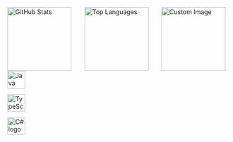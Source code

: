 <div style="display: flex; justify-content: space-between; flex-wrap: wrap; width: 100%;">
  <img style="height: 145px; margin-right: 10px;" src="https://github-readme-stats.vercel.app/api?username=loregbrw&show_icons=true&theme=onedark&hide_border=true" alt="GitHub Stats" />
  <img style="height: 145px; margin-right: 10px;" src="https://github-readme-stats.vercel.app/api/top-langs/?username=loregbrw&layout=compact&theme=gruvbox_light&hide_border=true" alt="Top Languages" />
  <img style="height: 145px; margin-right: 10px;" src="https://i.imgur.com/lQ2QBPi.png" alt="Custom Image" />
  <div style="display: flex; flex-direction: column; justify-content: space-between; height: 145px;">
    <img src="https://go-skill-icons.vercel.app/api/icons?i=java&theme=light" width="40px" alt="Java logo" />
    <img src="https://go-skill-icons.vercel.app/api/icons?i=ts" width="40px" alt="TypeScript logo" />
    <img src="https://go-skill-icons.vercel.app/api/icons?i=cs" width="40px" alt="C# logo" />
  </div>
</div>
